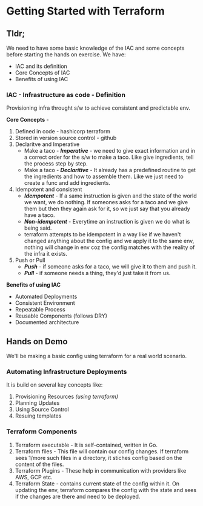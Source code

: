 # Getting Started with Terraform

## Tldr;

We need to have some basic knowledge of the IAC and some concepts before starting the hands on exercise.
We have:

- IAC and its definition
- Core Concepts of IAC
- Benefits of using IAC

### IAC - Infrastructure as code - Definition

Provisioning infra throught s/w to achieve consistent and predictable env.

**Core Concepts** -

1. Defined in code - hashicorp terraform
2. Stored in version source control - github
3. Declaritve and Imperative
   - Make a taco - **_Imperative_** - we need to give exact information and in a correct order for the s/w to make a taco. Like give ingredients, tell the process step by step.
   - Make a taco - **_Declaritive_** - It already has a predefined routine to get the ingredients and how to assemble them. Like we just need to create a func and add ingredients.
4. Idempotent and consistent
   - **_Idempotent_** - If a same instruction is given and the state of the world we want, we do nothing. If someones asks for a taco and we give them but then they again ask for it, so we just say that you already have a taco.
   - **_Non-idempotent_** - Everytime an instruction is given we do what is being said.
   - terraform attempts to be idempotent in a way like if we haven't changed anything about the config and we apply it to the same env, nothing will change in env coz the config matches with the reality of the infra it exists.
5. Push or Pull
   - **_Push_** - if someone asks for a taco, we will give it to them and push it.
   - **_Pull_** - if someone needs a thing, they'd just take it from us.

**Benefits of using IAC**

- Automated Deployments
- Consistent Environment
- Repeatable Process
- Reusable Components (follows DRY)
- Documented architecture

## Hands on Demo

We'll be making a basic config using terraform for a real world scenario.

### Automating Infrastructure Deployments

It is build on several key concepts like:

1. Provisioning Resources _(using terraform)_
2. Planning Updates
3. Using Source Control
4. Resuing templates

### Terraform Components

1. Terraform executable - It is self-contained, written in Go.
2. Terraform files - This file will contain our config changes. If terraform sees 1/more such files in a directory, it stiches config based on the content of the files.
3. Terraform Plugins - These help in communication with providers like AWS, GCP etc.
4. Terraform State - contains current state of the config within it. On updating the env, terraform compares the config with the state and sees if the changes are there and need to be deployed.